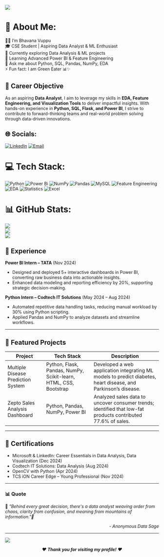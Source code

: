 
<p align="left">
  <img src="https://readme-typing-svg.herokuapp.com?font=Fira+Code&size=30&duration=3000&pause=1000&color=00FF00&center=false&vCenter=true&repeat=true&width=700&lines=✨+Hi+There!+👋+I'm+Bhavana+🚀" />
</p>

# 💫 About Me:
👩‍💻 I’m Bhavana Vuppu<br>🎓 CSE Student | Aspiring Data Analyst & ML Enthusiast<br>🔭 Currently exploring Data Analysis & ML projects<br>🌱 Learning Advanced Power BI & Feature Engineering<br>💬 Ask me about Python, SQL, Pandas, NumPy, EDA<br>⚡ Fun fact: I am Green Eater 📊✨
## 🎯 Career Objective  
As an aspiring **Data Analyst**, I aim to leverage my skills in **EDA, Feature Engineering, and Visualization Tools** to deliver impactful insights. With hands-on experience in **Python, SQL, Flask, and Power BI**, I strive to contribute to forward-thinking teams and real-world problem solving through data-driven innovations. 


## 🌐 Socials:
[![LinkedIn](https://img.shields.io/badge/LinkedIn-%230077B5.svg?logo=linkedin&logoColor=white)](https://www.linkedin.com/in/bhavanaguptha/?trk=opento_sprofile_pfeditor)
[![Email](https://img.shields.io/badge/Email-D14836?logo=gmail&logoColor=white)](mailto:bhavanavuppu1715@gmail.com)

# 💻 Tech Stack:
![Python](https://img.shields.io/badge/python-3670A0?style=for-the-badge&logo=python&logoColor=ffdd54) ![Power Bi](https://img.shields.io/badge/power_bi-F2C811?style=for-the-badge&logo=powerbi&logoColor=black) ![NumPy](https://img.shields.io/badge/numpy-%23013243.svg?style=for-the-badge&logo=numpy&logoColor=white)
![Pandas](https://img.shields.io/badge/pandas-150458?style=for-the-badge&logo=pandas&logoColor=white)
![MySQL](https://img.shields.io/badge/mysql-4479A1.svg?style=for-the-badge&logo=mysql&logoColor=white)
![Feature Engineering](https://img.shields.io/badge/Feature%20Engineering-FF5733?style=for-the-badge&logo=theconversation&logoColor=white) 
![EDA](https://img.shields.io/badge/Exploratory%20Data%20Analysis-9C27B0?style=for-the-badge&logo=databricks&logoColor=white) 
![Statistics](https://img.shields.io/badge/Statistics-4CAF50?style=for-the-badge&logo=R&logoColor=white) 
![Excel](https://img.shields.io/badge/Excel-217346?style=for-the-badge&logo=microsoft-excel&logoColor=white)


# 📊 GitHub Stats:
![](https://github-readme-stats.vercel.app/api?username=Bhavana1715&theme=dark&hide_border=false&include_all_commits=false&count_private=false)<br/>
![](https://nirzak-streak-stats.vercel.app/?user=Bhavana1715&theme=dark&hide_border=false)<br/>
![](https://github-readme-stats.vercel.app/api/top-langs/?username=Bhavana1715&theme=dark&hide_border=false&include_all_commits=false&count_private=false&layout=compact)
## 💼 Experience  

**Power BI Intern – TATA** (Nov 2024)  
- Designed and deployed 5+ interactive dashboards in Power BI, converting raw business data into actionable insights.  
- Enhanced data modeling and reporting efficiency by 20%, supporting strategic decision-making.  

**Python Intern – Codtech IT Solutions** (May 2024 – Aug 2024)  
- Automated repetitive data handling tasks, reducing manual workload by 30% using Python scripting.  
- Applied Pandas and NumPy to analyze datasets and streamline workflows.  

---

## 🚀 Featured Projects  

| Project | Tech Stack | Description |
|---------|------------|-------------|
| Multiple Disease Prediction System | Python, Flask, Pandas, NumPy, Scikit-learn, HTML, CSS, Bootstrap | Developed a web application integrating ML models to predict diabetes, heart disease, and Parkinson’s disease. |
| Zepto Sales Analysis Dashboard | Python, Pandas, NumPy, Power BI | Analyzed sales data to uncover consumer trends; identified that low-fat products contributed 77.6% of sales. |

---

## 🏅 Certifications  

- Microsoft & LinkedIn: Career Essentials in Data Analysis, Data Visualization (Dec 2024)  
- Codtech IT Solutions: Data Analysis (Aug 2024)  
- OpenCV with Python (Apr 2024)  
- TCS iON Career Edge – Young Professional (Nov 2024)  

---

### 📊 Quote

🌟<i> *"Behind every great decision, there's a data analyst weaving order from chaos, clarity from confusion, and meaning from mountains of information."*<i>🌟

<div align="right">- <em>Anonymous Data Sage</em></div>


---
[![](https://visitcount.itsvg.in/api?id=Bhavana1715&icon=0&color=0)](https://visitcount.itsvg.in)

<!-- Proudly created with GPRM ( https://gprm.itsvg.in ) -->
<div align="center">

❤️ **Thank you for visiting my profile!** ❤️  

</div>





















